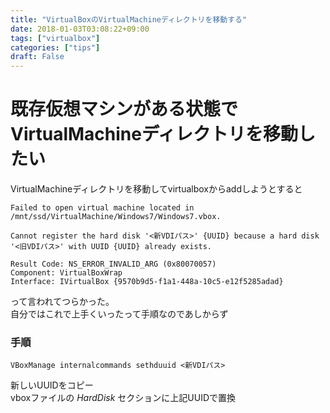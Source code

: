 ```yaml
---
title: "VirtualBoxのVirtualMachineディレクトリを移動する"
date: 2018-01-03T03:08:22+09:00
tags: ["virtualbox"]
categories: ["tips"]
draft: False
---
```


# 既存仮想マシンがある状態でVirtualMachineディレクトリを移動したい
VirtualMachineディレクトリを移動してvirtualboxからaddしようとすると  

```
Failed to open virtual machine located in /mnt/ssd/VirtualMachine/Windows7/Windows7.vbox.

Cannot register the hard disk '<新VDIパス>' {UUID} because a hard disk '<旧VDIパス>' with UUID {UUID} already exists.

Result Code: NS_ERROR_INVALID_ARG (0x80070057)
Component: VirtualBoxWrap
Interface: IVirtualBox {9570b9d5-f1a1-448a-10c5-e12f5285adad}
```
って言われてつらかった。  
自分ではこれで上手くいったって手順なのであしからず

### 手順
`VBoxManage internalcommands sethduuid <新VDIパス>`

新しいUUIDをコピー  
vboxファイルの *HardDisk* セクションに上記UUIDで置換  
